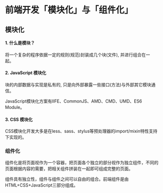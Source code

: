 # 前端开发「模块化」与「组件化」

## 模块化

#### 1. 什么是模块？

将一个复杂的程序依据一定的规则(规范)封装成几个块(文件), 并进行组合在一起。

#### 2. JavaScript 模块化

块的内部数据与实现是私有的, 只是向外部暴露一些接口(方法)与外部其它模块通信。

JavaScript模块化方案有IIFE、CommonJS、AMD、CMD、UMD、ES6 Module。

#### 3. CSS 模块化

CSS模块化开发大多是在less、sass、stylus等预处理器的import/mixin特性支持下实现的。

###  组件化

组件化是将页面视作为一个容器，把页面各个独立的部分视作为独立组件，不同的页面根据内容的需要，把相关组件拼装在一起即可组成完整的页面。

组件具有独立性，组件与组件之间可以自由的组合。前端组件是由 HTML+CSS+JavaScript三部分组成。